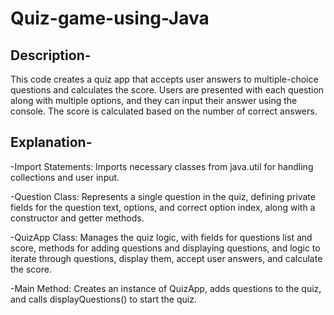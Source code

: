 # Quiz-game-using-Java
## Description-
This code creates a quiz app that accepts user answers to multiple-choice questions and calculates the score. Users are presented with each question along with multiple options, and they can input their answer using the console. The score is calculated based on the number of correct answers.
## Explanation-
  -Import Statements: Imports necessary classes from java.util for handling collections and user input.

  -Question Class: Represents a single question in the quiz, defining private fields for the question text, options, and correct option index, along with a constructor and getter methods.

  -QuizApp Class: Manages the quiz logic, with fields for questions list and score, methods for adding questions and displaying questions, and logic to iterate through questions, display them, accept user answers, and calculate the score.

  -Main Method: Creates an instance of QuizApp, adds questions to the quiz, and calls displayQuestions() to start the quiz.
